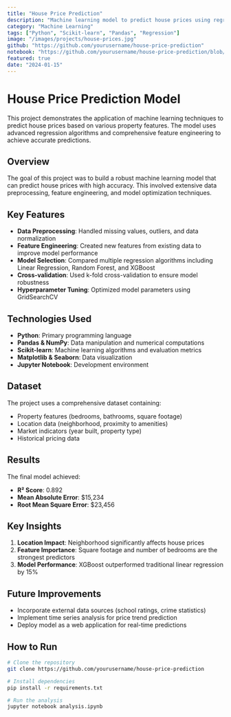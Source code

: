 ```yaml
---
title: "House Price Prediction"
description: "Machine learning model to predict house prices using regression algorithms and feature engineering techniques."
category: "Machine Learning"
tags: ["Python", "Scikit-learn", "Pandas", "Regression"]
image: "/images/projects/house-prices.jpg"
github: "https://github.com/yourusername/house-price-prediction"
notebook: "https://github.com/yourusername/house-price-prediction/blob/main/analysis.ipynb"
featured: true
date: "2024-01-15"
---
```


# House Price Prediction Model

This project demonstrates the application of machine learning techniques to predict house prices based on various property features. The model uses advanced regression algorithms and comprehensive feature engineering to achieve accurate predictions.

## Overview

The goal of this project was to build a robust machine learning model that can predict house prices with high accuracy. This involved extensive data preprocessing, feature engineering, and model optimization techniques.

## Key Features

- **Data Preprocessing**: Handled missing values, outliers, and data normalization
- **Feature Engineering**: Created new features from existing data to improve model performance
- **Model Selection**: Compared multiple regression algorithms including Linear Regression, Random Forest, and XGBoost
- **Cross-validation**: Used k-fold cross-validation to ensure model robustness
- **Hyperparameter Tuning**: Optimized model parameters using GridSearchCV

## Technologies Used

- **Python**: Primary programming language
- **Pandas & NumPy**: Data manipulation and numerical computations
- **Scikit-learn**: Machine learning algorithms and evaluation metrics
- **Matplotlib & Seaborn**: Data visualization
- **Jupyter Notebook**: Development environment

## Dataset

The project uses a comprehensive dataset containing:
- Property features (bedrooms, bathrooms, square footage)
- Location data (neighborhood, proximity to amenities)
- Market indicators (year built, property type)
- Historical pricing data

## Results

The final model achieved:
- **R² Score**: 0.892
- **Mean Absolute Error**: $15,234
- **Root Mean Square Error**: $23,456

## Key Insights

1. **Location Impact**: Neighborhood significantly affects house prices
2. **Feature Importance**: Square footage and number of bedrooms are the strongest predictors
3. **Model Performance**: XGBoost outperformed traditional linear regression by 15%

## Future Improvements

- Incorporate external data sources (school ratings, crime statistics)
- Implement time series analysis for price trend prediction
- Deploy model as a web application for real-time predictions

## How to Run

```bash
# Clone the repository
git clone https://github.com/yourusername/house-price-prediction

# Install dependencies
pip install -r requirements.txt

# Run the analysis
jupyter notebook analysis.ipynb
```